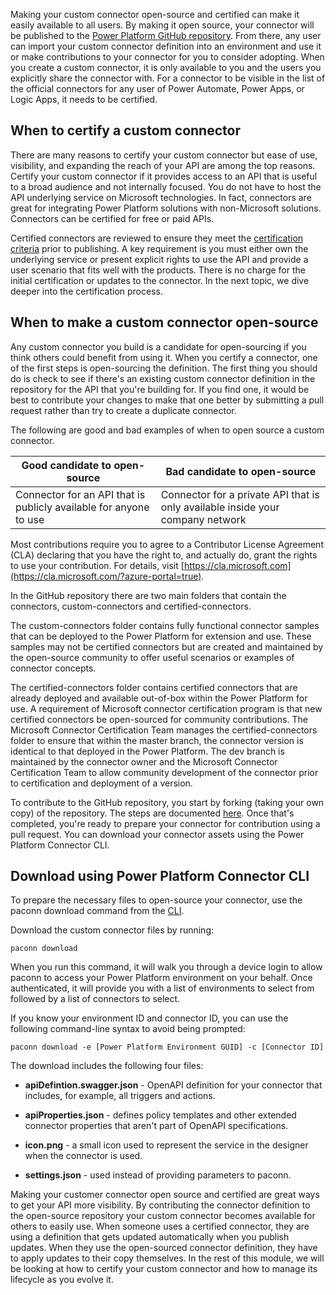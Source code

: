 
Making your custom connector open-source and certified can make it easily available to all users. By making it open source, your connector will be published to the [Power Platform GitHub repository](https://github.com/Microsoft/PowerPlatformConnectors/?azure-portal=true). From there, any user can import your custom connector definition into an environment and use it or make contributions to your connector for you to consider adopting. When you create a custom connector, it is only available to you and the users you explicitly share the connector with. For a connector to be visible in the list of the official connectors for any user of Power Automate, Power Apps, or Logic Apps, it needs to be certified.

## When to certify a custom connector

There are many reasons to certify your custom connector but ease of use, visibility, and expanding the reach of your API are among the top reasons. Certify your custom connector if it provides access to an API that is useful to a broad audience and not internally focused. You do not have to host the API underlying service on Microsoft technologies. In fact, connectors are great for integrating Power Platform solutions with non-Microsoft solutions. Connectors can be certified for free or paid APIs.

Certified connectors are reviewed to ensure they meet the [certification criteria](https://docs.microsoft.com/connectors/custom-connectors/submit-certification?azure-portal=true#certification-criteria) prior to publishing. A key requirement is you must either own the underlying service or present explicit rights to use the API and provide a user scenario that fits well with the products. There is no charge for the initial certification or updates to the connector. In the next topic, we dive deeper into the certification process.

## When to make a custom connector open-source

Any custom connector you build is a candidate for open-sourcing if you think others could benefit from using it. When you certify a connector, one of the first steps is open-sourcing the definition. The first thing you should do is check to see if there's an existing custom connector definition in the repository for the API that you're building for. If you find one, it would be best to contribute your changes to make that one better by submitting a pull request rather than try to create a duplicate connector.

The following are good and bad examples of when to open source a custom connector.

| **Good candidate to open-source** | **Bad candidate to open-source** |
| --------------------------------- | ---------------------------------|
| Connector for an API that is publicly available for anyone to use | Connector for a private API that is only available inside your company network |

Most contributions require you to agree to a Contributor License Agreement (CLA) declaring that you have the right to, and actually do, grant the rights to use your contribution. For details, visit [https://cla.microsoft.com](https://cla.microsoft.com/?azure-portal=true).

In the GitHub repository there are two main folders that contain the connectors, custom-connectors and certified-connectors.

The custom-connectors folder contains fully functional connector samples that can be deployed to the Power Platform for extension and use. These samples may not be certified connectors but are created and maintained by the open-source community to offer useful scenarios or examples of connector concepts.

The certified-connectors folder contains certified connectors that are already deployed and available out-of-box within the Power Platform for use. A requirement of Microsoft connector certification program is that new certified connectors be open-sourced for community contributions. The Microsoft Connector Certification Team manages the certified-connectors folder to ensure that within the master branch, the connector version is identical to that deployed in the Power Platform. The dev branch is maintained by the connector owner and the Microsoft Connector Certification Team to allow community development of the connector prior to certification and deployment of a version.

To contribute to the GitHub repository, you start by forking (taking your own copy) of the repository. The steps are documented [here](https://github.com/Microsoft/PowerPlatformConnectors?azure-portal=true#creating-a-fork). Once that's completed, you're ready to prepare your connector for contribution using a pull request. You can download your connector assets using the Power Platform Connector CLI.

## Download using Power Platform Connector CLI

To prepare the necessary files to open-source your connector, use the paconn download command from the [CLI](https://docs.microsoft.com/connectors/custom-connectors/paconn-cli/?azure-portal=true).

Download the custom connector files by running:

`paconn download`

When you run this command, it will walk you through a device login to allow paconn to access your Power Platform environment on your behalf. Once authenticated, it will provide you with a list of environments to select from followed by a list of connectors to select.

If you know your environment ID and connector ID, you can use the following command-line syntax to avoid being prompted:

`paconn download -e [Power Platform Environment GUID] -c [Connector ID]`

The download includes the following four files:

- **apiDefintion.swagger.json** - OpenAPI definition for your connector that includes, for example, all triggers and actions.

- **apiProperties.json** - defines policy templates and other extended connector properties that aren't part of OpenAPI specifications.

- **icon.png** - a small icon used to represent the service in the designer when the connector is used.

- **settings.json** - used instead of providing parameters to paconn.

Making your customer connector open source and certified are great ways to get your API more visibility. By contributing the connector definition to the open-source repository your custom connector becomes available for others to easily use. When someone uses a certified connector, they are using a definition that gets updated automatically when you publish updates. When they use the open-sourced connector definition, they have to apply updates to their copy themselves. In the rest of this module, we will be looking at how to certify your custom connector and how to manage its lifecycle as you evolve it.
